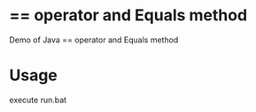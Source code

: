 == operator and Equals method
======
Demo of Java == operator and Equals method


Usage
======
execute run.bat